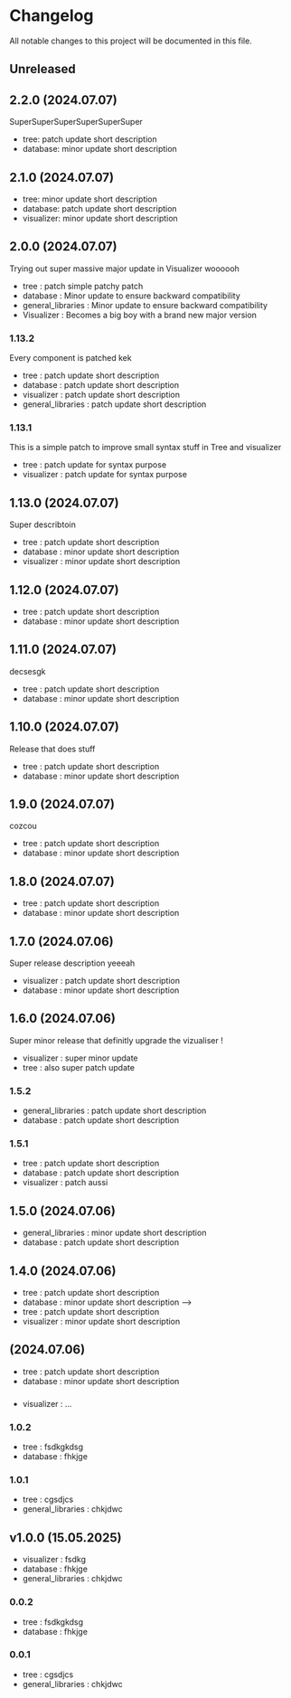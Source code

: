 # Changelog

All notable changes to this project will be documented in this file.

## Unreleased
## 2.2.0 (2024.07.07)
SuperSuperSuperSuperSuperSuper
- tree: patch update short description
- database: minor update short description
## 2.1.0 (2024.07.07)
- tree: minor update short description
- database: patch update short description
- visualizer: minor update short description

## 2.0.0 (2024.07.07)
Trying out super massive major update in Visualizer woooooh
- tree : patch simple patchy patch
- database : Minor update to ensure backward compatibility
- general_libraries : Minor update to ensure backward compatibility
- Visualizer : Becomes a big boy with a brand new major version

### 1.13.2
Every component is patched kek
- tree : patch update short description
- database : patch update short description
- visualizer : patch update short description
-  general_libraries : patch update short description

### 1.13.1
This is a simple patch to improve small syntax stuff in Tree and visualizer
- tree : patch update for syntax purpose
- visualizer : patch update for syntax purpose

## 1.13.0 (2024.07.07)
Super describtoin 

- tree : patch update short description
- database : minor update short description
- visualizer : minor update short description

## 1.12.0 (2024.07.07)
- tree : patch update short description
- database : minor update short description
## 1.11.0 (2024.07.07)
decsesgk
- tree : patch update short description
- database : minor update short description

## 1.10.0 (2024.07.07)
Release that does stuff
- tree : patch update short description
- database : minor update short description

## 1.9.0 (2024.07.07)
cozcou
- tree : patch update short description
- database : minor update short description

## 1.8.0 (2024.07.07)
- tree : patch update short description
- database : minor update short description

## 1.7.0 (2024.07.06)
Super release description yeeeah
- visualizer : patch update short description
- database : minor update short description

## 1.6.0 (2024.07.06)
Super minor release that definitly upgrade the vizualiser !
- visualizer : super minor update
- tree : also super patch update

### 1.5.2
<!--- Please, stick to the following example structure :
- tree : patch update short description
- database : minor update short description
-->
- general_libraries : patch update short description
- database : patch update short description

### 1.5.1
<!--- Please, stick to the following example structure :
- tree : patch update short description
- database : minor update short description
-->
- tree : patch update short description
- database : patch update short description
- visualizer : patch aussi

## 1.5.0 (2024.07.06)
<!--- Please, stick to the following example structure :
- tree : patch update short description
- database : minor update short description
-->
- general_libraries : minor update short description
- database : patch update short description

## 1.4.0 (2024.07.06)
- tree : patch update short description
- database : minor update short description
-->
- tree : patch update short description
- visualizer : minor update short description

##  (2024.07.06)
<!--- Summarize the changes of each module -->
<!--- Please, stick to the following example structure :
- tree : patch update short description
- database : minor update short description
-->
- tree : patch update short description
- database : minor update short description


### 
- visualizer : ...


### 1.0.2
- tree : fsdkgkdsg
- database : fhkjge

### 1.0.1
- tree : cgsdjcs
- general_libraries : chkjdwc

## v1.0.0 (15.05.2025)

- visualizer : fsdkg
- database : fhkjge
- general_libraries : chkjdwc

### 0.0.2
- tree : fsdkgkdsg
- database : fhkjge

### 0.0.1
- tree : cgsdjcs
- general_libraries : chkjdwc
